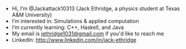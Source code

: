 - Hi, I’m @Jackattack10313 (Jack Ethridge, a physics student at Texas A&M University)
- I’m interested in: Simulations & applied computation
- I’m currently learning: C++, Haskell, and Java
- My email is jethridge1031@gmail.com if you'd like to reach me
- LinkedIn: http://www.linkedin.com/in/jack-ethridge
